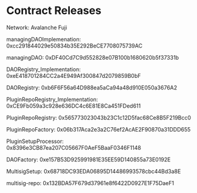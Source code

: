 # Contract Releases

Network: Avalanche Fuji

managingDAOImplemenation: 0xcc291844029e50834b35E292BeCE7708075739AC

managingDAO: 0xDF40Cd7C9d552828e07B100b1680620b5f37331b

DAORegistry_Implementation: 0xeE418701284CC2a4E949Af300847d2079859B0bF

DAORegistry: 0xb6F6F56a64D988ea5aCa94a48d910E050a3676A2

PluginRepoRegistry_Implementation: 0xCE9Fb059a3c928e636DC4c6E81E8Ca451FDed611

PluginRepoRegistry: 0x565773023043b23C1c12D5fac68Ce8B5F219Bcc0

PluginRepoFactory: 0x06b317Aca2e3a2C76ef2AcAE2F90870a31DDD655

PluginSetupProcessor: 0x8396e3CB87ea207C05667F0AeF5BaaF0346F1148

DAOFactory: 0xe157B53D925991981E35EE59D140855a73E0192E

MultisigSetup: 0x68718DC93EDA06895D14486993578cbc44Bd3a8E

multisig-repo: 0x132BDA57F679d37961e8f6422D0927E1F75DaeF1
